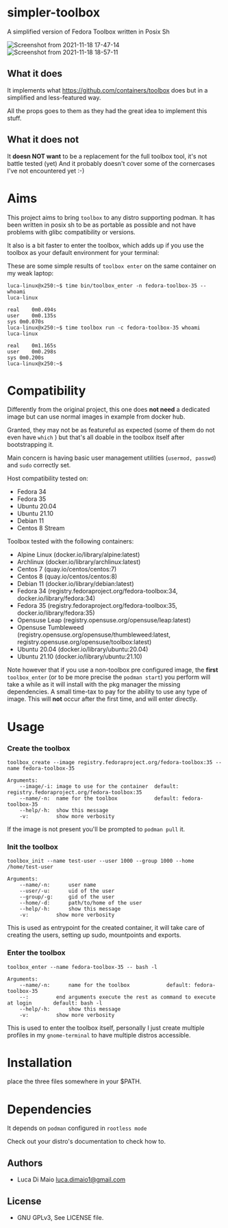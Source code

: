 # simpler-toolbox

A simplified version of Fedora Toolbox written in Posix Sh

![Screenshot from 2021-11-18 17-47-14](https://user-images.githubusercontent.com/598882/142459870-6447300f-3bdd-4518-ad2b-e13d29552ace.png)
![Screenshot from 2021-11-18 18-57-11](https://user-images.githubusercontent.com/598882/142470693-eabf33a4-6309-425a-bb2f-eb43770f1618.png)


## What it does

It implements what https://github.com/containers/toolbox does but in a simplified and less-featured way.

All the props goes to them as they had the great idea to implement this stuff.

## What it does not

It **doesn NOT want** to be a replacement for the full toolbox tool, it's not battle tested (yet)
And it probably doesn't cover some of the cornercases I've not encountered yet :-)

# Aims

This project aims to bring `toolbox` to any distro supporting podman.
It has been written in posix sh to be as portable as possible and not have problems
with glibc compatibility or versions.

It also is a bit faster to enter the toolbox, which adds up if you use the toolbox
as your default environment for your terminal:

These are some simple results of `toolbox enter` on the same container on my weak laptop:

```
luca-linux@x250:~$ time bin/toolbox_enter -n fedora-toolbox-35 -- whoami
luca-linux

real	0m0.494s
user	0m0.135s
sys	0m0.070s
luca-linux@x250:~$ time toolbox run -c fedora-toolbox-35 whoami
luca-linux

real	0m1.165s
user	0m0.298s
sys	0m0.200s
luca-linux@x250:~$
```

# Compatibility

Differently from the original project, this one does **not need** a dedicated image
but can use normal images in example from docker hub.

Granted, they may not be as featureful as expected (some of them do not even have `which` )
but that's all doable in the toolbox itself after bootstrapping it.

Main concern is having basic user management utilities (`usermod, passwd`) and `sudo` correctly
set.

Host compatibility tested on:

- Fedora 34
- Fedora 35
- Ubuntu 20.04
- Ubuntu 21.10
- Debian 11
- Centos 8 Stream

Toolbox tested with the following containers:

- Alpine Linux	(docker.io/library/alpine:latest)
- Archlinux		(docker.io/library/archlinux:latest)
- Centos 7		(quay.io/centos/centos:7)
- Centos 8		(quay.io/centos/centos:8)
- Debian 11		(docker.io/library/debian:latest)
- Fedora 34		(registry.fedoraproject.org/fedora-toolbox:34, docker.io/library/fedora:34)
- Fedora 35		(registry.fedoraproject.org/fedora-toolbox:35, docker.io/library/fedora:35)
- Opensuse Leap	(registry.opensuse.org/opensuse/leap:latest)
- Opensuse Tumbleweed	(registry.opensuse.org/opensuse/thumbleweed:latest, registry.opensuse.org/opensuse/toolbox:latest)
- Ubuntu 20.04	(docker.io/library/ubuntu:20.04)
- Ubuntu 21.10	(docker.io/library/ubuntu:21.10)

Note however that if you use a non-toolbox pre configured image, the **first** `toolbox_enter` (or to be more precise the `podman start`) you perform
will take a while as it will install with the pkg manager the missing dependencies.
A small time-tax to pay for the ability to use any type of image.
This will **not** occur after the first time, and will enter directly.

# Usage

### Create the toolbox

	toolbox_create --image registry.fedoraproject.org/fedora-toolbox:35 --name fedora-toolbox-35

	Arguments:
		--image/-i: image to use for the container	default: registry.fedoraproject.org/fedora-toolbox:35
		--name/-n:  name for the toolbox			default: fedora-toolbox-35
		--help/-h:	show this message
		-v:			show more verbosity

If the image is not present you'll be prompted to `podman pull` it.

### Init the toolbox


	toolbox_init --name test-user --user 1000 --group 1000 --home /home/test-user

	Arguments:
		--name/-n:		user name
		--user/-u:		uid of the user
		--group/-g:		gid of the user
		--home/-d:		path/to/home of the user
		--help/-h:		show this message
		-v:			show more verbosity

This is used as entrypoint for the created container, it will take care of creating the users,
setting up sudo, mountpoints and exports.

### Enter the toolbox

	toolbox_enter --name fedora-toolbox-35 -- bash -l

	Arguments:
		--name/-n:		name for the toolbox			default: fedora-toolbox-35
		--:			end arguments execute the rest as command to execute at login		default: bash -l
		--help/-h:		show this message
		-v:			show more verbosity

This is used to enter the toolbox itself, personally I just create multiple profiles in my `gnome-terminal` to have multiple distros accessible.

# Installation

place the three files somewhere in your $PATH.

# Dependencies

It depends on `podman` configured in `rootless mode`

Check out your distro's documentation to check how to.

## Authors

- Luca Di Maio      <luca.dimaio1@gmail.com>

## License

- GNU GPLv3, See LICENSE file.
